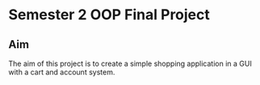 # Semester 2 OOP Final Project

## Aim
The aim of this project is to create a simple shopping application in a GUI with a cart and account system. 
